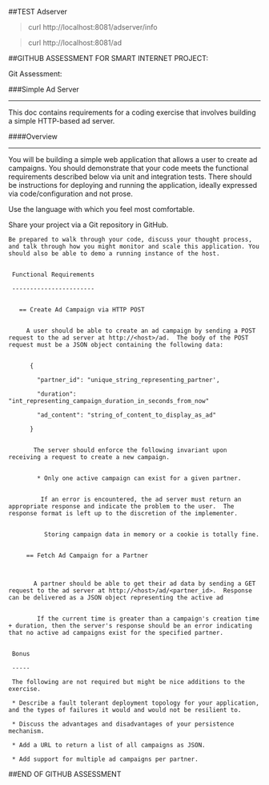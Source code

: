 

##TEST Adserver

>curl http://localhost:8081/adserver/info


>curl http://localhost:8081/ad


##GITHUB ASSESSMENT FOR SMART INTERNET PROJECT:

Git Assessment:

###Simple Ad Server

-------------------------------------

This doc contains requirements for a coding exercise that involves building a simple HTTP-based ad server.

 

####Overview

--------

You will be building a simple web application that allows a user to create ad campaigns. You should demonstrate that your code meets the functional requirements described below via unit and integration tests. There should be instructions for deploying and running the application, ideally expressed via code/configuration and not prose.

  

  Use the language with which you feel most comfortable.

   

   Share your project via a Git repository in GitHub.

    

    Be prepared to walk through your code, discuss your thought process, and talk through how you might monitor and scale this application. You should also be able to demo a running instance of the host.


     Functional Requirements

     -----------------------


       == Create Ad Campaign via HTTP POST


         A user should be able to create an ad campaign by sending a POST request to the ad server at http://<host>/ad.  The body of the POST request must be a JSON object containing the following data:


          {

            "partner_id": "unique_string_representing_partner',

            "duration": "int_representing_campaign_duration_in_seconds_from_now"

            "ad_content": "string_of_content_to_display_as_ad"

          }
           

           The server should enforce the following invariant upon receiving a request to create a new campaign.
            

            * Only one active campaign can exist for a given partner.


             If an error is encountered, the ad server must return an appropriate response and indicate the problem to the user.  The response format is left up to the discretion of the implementer.
              

              Storing campaign data in memory or a cookie is totally fine.
                 

         == Fetch Ad Campaign for a Partner

          

           A partner should be able to get their ad data by sending a GET request to the ad server at http://<host>/ad/<partner_id>.  Response can be delivered as a JSON object representing the active ad
            

            If the current time is greater than a campaign's creation time + duration, then the server's response should be an error indicating that no active ad campaigns exist for the specified partner.
             

     Bonus

     -----

     The following are not required but might be nice additions to the exercise.

     * Describe a fault tolerant deployment topology for your application, and the types of failures it would and would not be resilient to.

     * Discuss the advantages and disadvantages of your persistence mechanism.

     * Add a URL to return a list of all campaigns as JSON.

     * Add support for multiple ad campaigns per partner.

##END OF GITHUB ASSESSMENT
